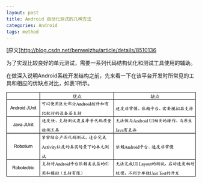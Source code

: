 ```yaml
---
layout: post
title: Android 自动化测试的几种方法
categories: Android
tags: method
---
```


[原文]<http://blog.csdn.net/benweizhu/article/details/8510136>

为了实现比较良好的单元测试，需要一系列代码结构优化和测试工具使用的辅助。

在做深入说明Android系统开发结构之前，先来看一下在该平台开发时所常见的工具和相应的优缺点对比，如表1所示。

<img src="/media/img/android-method.jpg">